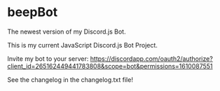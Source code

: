 # beepBot
The newest version of my Discord.js Bot.

This is my current JavaScript Discord.js Bot Project.

Invite my bot to your server: 
https://discordapp.com/oauth2/authorize?client_id=265162449441783808&scope=bot&permissions=1610087551

See the changelog in the changelog.txt file!

